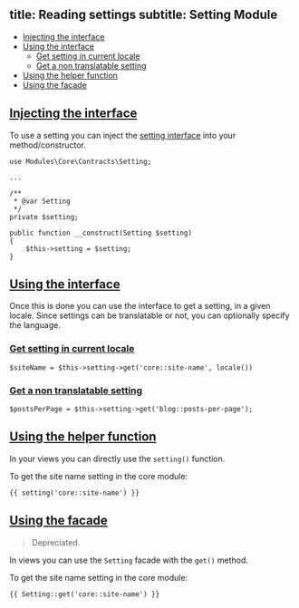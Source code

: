 title: Reading settings
subtitle: Setting Module
-------

- [Injecting the interface](#injecting-the-interface)
- [Using the interface](#using-the-interface)
	- [Get setting in current locale](#get-setting-in-current-locale)
	- [Get a non translatable setting](get-a-non-translatable-setting)
- [Using the helper function](#using-the-helper-function)
- [Using the facade](#using-the-facade)

## <a name="injecting-the-interface" class="anchor" href="#injecting-the-interface">Injecting the interface</a>

To use a setting you can inject the [setting interface](https://github.com/AsgardCms/Setting/blob/2.0/Contracts/Setting.php) into your method/constructor.

``` .language-php
use Modules\Core\Contracts\Setting;

...

/**
 * @var Setting
 */
private $setting;

public function __construct(Setting $setting)
{
    $this->setting = $setting;
}
```

## <a name="using-the-interface" class="anchor" href="#using-the-interface">Using the interface</a>

Once this is done you can use the interface to get a setting, in a given locale.
Since settings can be translatable or not, you can optionally specify the language.

### <a name="get-setting-in-current-locale" class="anchor" href="#get-setting-in-current-locale">Get setting in current locale</a>

``` .language-php
$siteName = $this->setting->get('core::site-name', locale())
```

### <a name="get-a-non-translatable-setting" class="anchor" href="#get-a-non-translatable-setting">Get a non translatable setting</a>

``` .language-php
$postsPerPage = $this->setting->get('blog::posts-per-page');
```

## <a name="using-the-helper-function" class="anchor" href="#using-the-helper-function">Using the helper function</a>

In your views you can directly use the `setting()` function.

To get the site name setting in the core module:

``` .language-php
{{ setting('core::site-name') }}
```


## <a name="using-the-facade" class="anchor" href="#using-the-facade">Using the facade</a>

> Depreciated.

In views you can use the `Setting` facade with the `get()` method.

To get the site name setting in the core module:

``` .language-php
{{ Setting::get('core::site-name') }}
```
